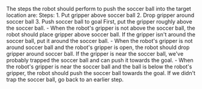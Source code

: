 The steps the robot should perform to push the soccer ball into the target location are:
    Steps:  1. Put gripper above soccer ball  2. Drop gripper around soccer ball  3. Push soccer ball to goal
    First, put the gripper roughly above the soccer ball.
    - When the robot's gripper is not above the soccer ball, the robot should place gripper above soccer ball.
    If the gripper isn't around the soccer ball, put it around the soccer ball.
    - When the robot's gripper is not around soccer ball and the robot's gripper is open, the robot should drop gripper around soccer ball.
    If the gripper is near the soccer ball, we've probably trapped the soccer ball and can push it towards the goal.
    - When the robot's gripper is near the soccer ball and the ball is below the robot's gripper, the robot should push the soccer ball towards the goal. 
    If we didn't trap the soccer ball, go back to an earlier step.